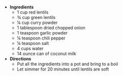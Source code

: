 - **Ingredients**
	- 1 cup red lentils
	- ¾ cup green lentils
	- ¼ cup curry powder
	- 1 tablespoon dried chopped onion
	- 1 teaspoon garlic powder
	- ¼ teaspoon chili pepper
	- ¼ teaspoon salt
	- 4 cups water
	- 14 ounce can of coconut milk
- **Directions**
	- Put all the ingredients into a pot and bring to a boil
	- Let simmer for 20 minutes until lentils are soft
